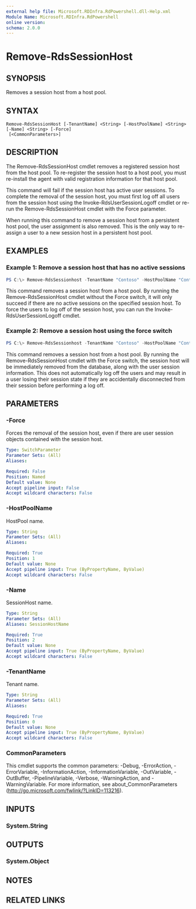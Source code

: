 ```yaml
---
external help file: Microsoft.RDInfra.RdPowershell.dll-Help.xml
Module Name: Microsoft.RDInfra.RdPowershell
online version:
schema: 2.0.0
---
```


# Remove-RdsSessionHost

## SYNOPSIS
Removes a session host from a host pool.

## SYNTAX

```
Remove-RdsSessionHost [-TenantName] <String> [-HostPoolName] <String> [-Name] <String> [-Force]
 [<CommonParameters>]
```

## DESCRIPTION
The Remove-RdsSessionHost cmdlet removes a registered session host from the host pool. To re-register the session host to a host pool, you must re-install the agent with valid registration information for that host pool.

This command will fail if the session host has active user sessions. To complete the removal of the session host, you must first log off all users from the session host using the Invoke-RdsUserSessionLogoff cmdlet or re-run the Remove-RdsSessionHost cmdlet with the Force parameter.

When running this command to remove a session host from a persistent host pool, the user assignment is also removed. This is the only way to re-assign a user to a new session host in a persistent host pool.

## EXAMPLES

### Example 1: Remove a session host that has no active sessions
```powershell
PS C:\> Remove-RdsSessionhost -TenantName "Contoso" -HostPoolName "Contoso Host Pool" -Name "sh1.contoso.com"
```
This command removes a session host from a host pool. By running the Remove-RdsSessionHost cmdlet without the Force switch, it will only succeed if there are no active sessions on the specified session host. To force the users to log off of the session host, you can run the Invoke-RdsUserSessionLogoff cmdlet.

### Example 2: Remove a session host using the force switch
```powershell
PS C:\> Remove-RdsSessionhost -TenantName "Contoso" -HostPoolName "Contoso Host Pool" -Name "sh1.contoso.com" -Force
```
This command removes a session host from a host pool. By running the Remove-RdsSessionHost cmdlet with the Force switch, the session host will be immediately removed from the database, along with the user session information. This does not automatically log off the users and may result in a user losing their session state if they are accidentally disconnected from their session before performing a log off.

## PARAMETERS

### -Force
 Forces the removal of the session host, even if there are user session objects contained with the session host. 

```yaml
Type: SwitchParameter
Parameter Sets: (All)
Aliases:

Required: False
Position: Named
Default value: None
Accept pipeline input: False
Accept wildcard characters: False
```

### -HostPoolName
HostPool name.

```yaml
Type: String
Parameter Sets: (All)
Aliases:

Required: True
Position: 1
Default value: None
Accept pipeline input: True (ByPropertyName, ByValue)
Accept wildcard characters: False
```

### -Name
SessionHost name.

```yaml
Type: String
Parameter Sets: (All)
Aliases: SessionHostName

Required: True
Position: 2
Default value: None
Accept pipeline input: True (ByPropertyName, ByValue)
Accept wildcard characters: False
```

### -TenantName
Tenant name.

```yaml
Type: String
Parameter Sets: (All)
Aliases:

Required: True
Position: 0
Default value: None
Accept pipeline input: True (ByPropertyName, ByValue)
Accept wildcard characters: False
```

### CommonParameters
This cmdlet supports the common parameters: -Debug, -ErrorAction, -ErrorVariable, -InformationAction, -InformationVariable, -OutVariable, -OutBuffer, -PipelineVariable, -Verbose, -WarningAction, and -WarningVariable. For more information, see about_CommonParameters (http://go.microsoft.com/fwlink/?LinkID=113216).

## INPUTS

### System.String

## OUTPUTS

### System.Object
## NOTES

## RELATED LINKS
